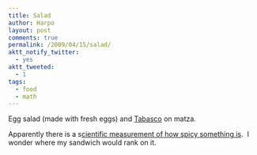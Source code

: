 ```yaml
---
title: Salad
author: Harpo
layout: post
comments: true
permalink: /2009/04/15/salad/
aktt_notify_twitter:
  - yes
aktt_tweeted:
  - 1
tags:
  - food
  - math
---
```

Egg salad (made with fresh eggs) and <a href="http://en.wikipedia.org/wiki/Tabasco_sauce" target="_blank">Tabasco</a> on matza.

Apparently there is a s<a href="http://en.wikipedia.org/wiki/Scoville_scale" target="_blank">cientific measurement of how spicy something is</a>.  I wonder where my sandwich would rank on it.